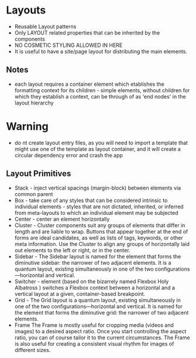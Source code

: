 # Layouts

- Reusable Layout patterns
- Only LAYOUT related properties that can be inherited by the components
- NO COSMETIC STYLING ALLOWED IN HERE
- It is useful to have a site/page layout for distributing the main elements.

## Notes

- each layout requires a container element which etablishes the formatting context for its children - simple elements, without children for which they establish a context, can be through of as 'end nodes' in the layout hierarchy

# Warning

- do nt create layout entry files, as you will need to import a template that might use one of the template as layout container, and it will create a circular dependency error and crash the app

## Layout Primitives

- Stack - inject vertical spacings (margin-block) between elements via common parent
- Box - take care of any styles that can be considered intrinsic to individual elements - styles that are not dictated, inherited, or inferred from meta-layouts to which an individual element may be subjected
- Center - center an element horizontally
- Cluster - Cluster components suit any groups of elements that differ in length and are liable to wrap. Buttons that appear together at the end of forms are ideal candidates, as well as lists of tags, keywords, or other meta information. Use the Cluster to align any groups of horizontally laid out elements to the left or right, or in the center.
- Sidebar - The Sidebar layout is named for the element that forms the diminutive sidebar: the narrower of two adjacent elements. It is a quantum layout, existing simultaneously in one of the two configurations—horizontal and vertical.
- Switcher - element (based on the bizarrely named Flexbox Holy Albatross ) switches a Flexbox context between a horizontal and a vertical layout at a given, container-based breakpoint.
- Grid - The Grid layout is a quantum layout, existing simultaneously in one of the two configurations—horizontal and vertical. It is named for the element that forms the diminutive grid: the narrower of two adjacent elements.
- Frame The Frame is mostly useful for cropping media (videos and images) to a desired aspect ratio. Once you start controlling the aspect ratio, you can of course tailor it to the current circumstances. The Frame is also useful for creating a consistent visual rhythm for images of different sizes.
